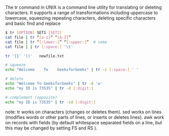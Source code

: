 The tr command in UNIX is a command line utility for translating or deleting
characters. It supports a range of transformations including uppercase to
lowercase, squeezing repeating characters, deleting specific characters and
basic find and replace

```bash
$ tr [OPTION] SET1 [SET2]
cat file | tr “[a-z]” “[A-Z]”
cat file | tr “[:lower:]” “[:upper:]”  # same
cat file | | tr [:space:] '\t'

tr '{}' '()'   newfile.txt

# squeeze
echo "Welcome    To    GeeksforGeeks" | tr -s [:space:] ' '

# delete
echo "Welcome To GeeksforGeeks" | tr -d 'w'
echo "my ID is 73535" | tr -d [:digit:]

# complement (opposite)
echo "my ID is 73535" | tr -cd [:digit:]
```

note: tr works on characters (changes or deletes them). sed works on lines
(modifies words or other parts of lines, or inserts or deletes lines). awk work
on records with fields (by default whitespace separated fields on a line, but
this may be changed by setting FS and RS ).

